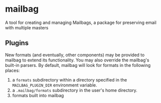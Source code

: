 # mailbag
A tool for creating and managing Mailbags, a package for preserving email with multiple masters

## Plugins

New formats (and eventually, other components) may be provided to mailbag to extend its functionality. You may also override the mailbag's built-in parsers. By default, mailbag will look for formats in the following places:

1. a `formats` subdirectory within a directory specified in the `MAILBAG_PLUGIN_DIR` environment variable.
2. a `.mailbag/formats` subdirectory in the user's home directory.
3. formats built into mailbag
